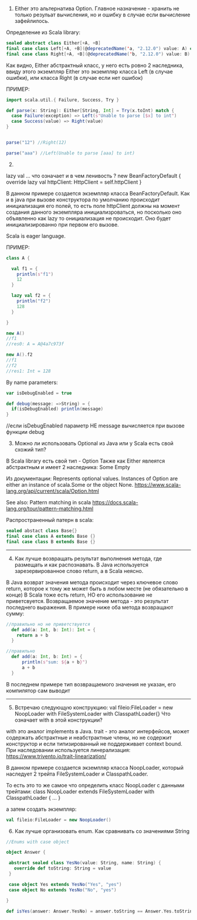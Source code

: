 1. Either это альтернатива Option. Главное назначение - хранить не только резульат вычисления,
но и ошибку в случае если вычисление зафейлилось.

Определение из Scala library:
```scala
sealed abstract class Either[+A, +B]
final case class Left[+A, +B](@deprecatedName('a, "2.12.0") value: A) extends Either[A, B]
final case class Right[+A, +B](@deprecatedName('b, "2.12.0") value: B) extends Either[A, B]
```

Как видно, Either абстрактный класс, у него есть ровно 2 наследника,
ввиду этого экземпляр Either это экземпляр класса  Left (в случае ошибки),
или класса Right (в случае если нет ошибок)


ПРИМЕР:
```scala
import scala.util.{ Failure, Success, Try }

def parse(x: String): Either[String, Int] = Try(x.toInt) match {
  case Failure(exception) => Left(s"Unable to parse [$x] to int")
  case Success(value) => Right(value)
}


parse("12") //Right(12)

parse("aaa") //Left(Unable to parse [aaa] to int)
```

2.
lazy val ... что означает и в чем ленивость ?
new BeanFactoryDefault {
	override lazy val httpClient: HttpClient = self.httpClient
}

 В данном примере создается экземпляр класса BeanFactoryDefault. Как и в java при вызове конструктора
 по умолчанию происходит инициализация его полей, то есть поле httpClient должны на момент создания данного
 экземпляра инициализроваться, но посколько оно объявленно как lazy то онициализация не происходит.
 Оно будет инициализированно при первом его вызове.

Scala is eager language.

ПРИМЕР:
```scala
class A {

  val f1 = {
    println(s"f1")
    12
  }

  lazy val f2 = {
    println("f2")
    128
  }

}

new A()
//f1
//res0: A = A@4a7c973f

new A().f2
//f1
//f2
//res1: Int = 128
```


By name parameters:

```scala
var isDebugEnabled = true

def debug(message: =>String) = {
  if(isDebugEnabled) println(message)
}
```
//если isDebugEnabled параметр НЕ message вычисляется при вызове функции debug

3. Можно ли использовать Optional из Java или у Scala есть свой схожий тип?

В Scala library есть свой тип - Option
Также как Either явлеятся абстрактным и имеет 2 наследника:
 	Some
	Empty

Из документации:
Represents optional values. Instances of Option are either an instance of scala.Some or the object None.
https://www.scala-lang.org/api/current/scala/Option.html


See also:
Pattern matching in scala
https://docs.scala-lang.org/tour/pattern-matching.html


Распространенный патерн в scala:
```scala
sealed abstact class Base{}
final case class A extends Base {}
final case class B extends Base {}
```

--------------------------------------------------
4. Как лучше возвращать результат выполнения метода, где размещать и как распознавать.
В Java используется зарезервированное слово return, а в Scala неясно.

В Java  возврат значения метода происходит через ключевое слово return,
 которое к тому же может быть в любом месте (не обязательно в конце)
В Scala тоже есть return, НО его использование не приветсвуется. Возвращаемое значение метода -
 это результат последнего выражения.
 В примере ниже оба метода возвращают сумму:

```scala
//правильно но не приветствуется
  def add(a: Int, b: Int): Int = {
   	return a + b
  }

//правильно
  def add(a: Int, b: Int) = {
      println(s"sum: ${a + b}")
      a + b
  }
 ```

В последнем примере тип возвращаемого значения не указан, его компилятор сам выводит


--------------------------------------------------
5. Встречаю следующую конструкцию:
val fileio:FileLoader = new NoopLoader with FileSystemLoader with ClasspathLoader{}
Что означает with в этой конструкции?

with это аналог implements в Java.
trait  - это аналог интерфейсов, может содержать абстрактные и неабстрактные члены,
но не содержит конструктор и если типизированный не поддерживает context bound.
При наследовании используется линерализация:
https://www.trivento.io/trait-linearization/

В данном примере создается экземпляр класса NoopLoader,
который наследует 2 трейта FileSystemLoader и ClasspathLoader.

То есть это то же самое что определить класс NoopLoader с данными трейтами:
class NoopLoader extends FileSystemLoader with ClasspathLoader {  ... }

 а затем создать экземпляр:
 ```scala  
 val fileio:FileLoader = new NoopLoader()
 ```
 
 
 
 
 6. Как лучше организовать enum. Как сравнивать со значениями String
 
 ```scala
 //Enums with case object

object Answer {

  abstract sealed class YesNo(value: String, name: String) {
    override def toString: String = value
  }

  case object Yes extends YesNo("Yes", "yes")
  case object No extends YesNo("No", "yes")

}

def isYes(answer: Answer.YesNo) = answer.toString == Answer.Yes.toString

 ```
 
